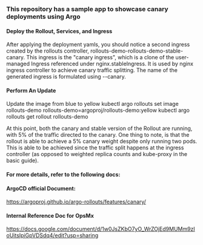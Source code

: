 ### This repository has a sample app to showcase canary deployments using Argo

#### Deploy  the Rollout, Services, and Ingress

After applying the deployment yamls, you should  notice a second ingress created by the rollouts controller, rollouts-demo-rollouts-demo-stable-canary. This ingress is the "canary ingress", which is a clone of the user-managed Ingress referenced under nginx.stableIngress. It is used by nginx ingress controller to achieve canary traffic splitting. The name of the generated ingress is formulated using <ROLLOUT-NAME>-<INGRESS-NAME>-canary.

#### Perform An Update

Update the image from blue to yellow
kubectl argo rollouts set image rollouts-demo rollouts-demo=argoproj/rollouts-demo:yellow
kubectl argo rollouts get rollout rollouts-demo

At this point, both the canary and stable version of the Rollout are running, with 5% of the traffic directed to the canary. One thing to note, is that the rollout is able to achieve a 5% canary weight despite only running two pods. This is able to be achieved since the traffic split happens at the ingress controller (as opposed to weighted replica counts and kube-proxy in the basic guide).

#### For more details, refer to the following docs:

#### ArgoCD official Document: 
https://argoproj.github.io/argo-rollouts/features/canary/

#### Internal Reference Doc for OpsMx

https://docs.google.com/document/d/1w0JsZKbO7yO_WrZOjEd9MUMm9zIoUitsIpiGpVDSdq4/edit?usp=sharing
